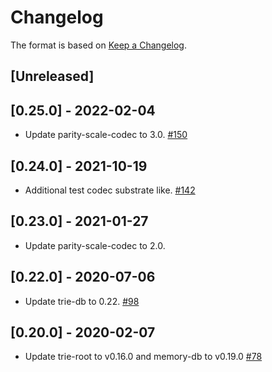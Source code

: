 # Changelog

The format is based on [Keep a Changelog].

[Keep a Changelog]: http://keepachangelog.com/en/1.0.0/

## [Unreleased]

## [0.25.0] - 2022-02-04
- Update parity-scale-codec to 3.0. [#150](https://github.com/paritytech/trie/pull/150)

## [0.24.0] - 2021-10-19
- Additional test codec substrate like. [#142](https://github.com/paritytech/trie/pull/142)

## [0.23.0] - 2021-01-27
- Update parity-scale-codec to 2.0.

## [0.22.0] - 2020-07-06
- Update trie-db to 0.22. [#98](https://github.com/paritytech/trie/pull/98)

## [0.20.0] - 2020-02-07
- Update trie-root to v0.16.0 and memory-db to v0.19.0 [#78](https://github.com/paritytech/trie/pull/78)
